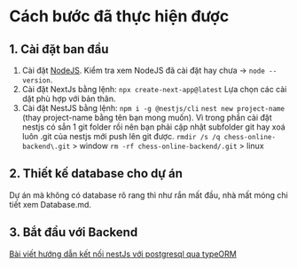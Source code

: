 # Cách bước đã thực hiện được

## 1. Cài đặt ban đầu
1. Cài đặt  [NodeJS](https://nodejs.org/en/download).
Kiểm tra xem NodeJS đã cài đặt hay chưa -> `node --version`.
2. Cài đặt NextJs bằng lệnh: `npx create-next-app@latest`
Lựa chọn các cài dặt phù hợp với bản thân.
3. Cài đặt NestJS bằng lệnh:
`npm i -g @nestjs/cli`
`nest new project-name` (thay project-name bằng tên bạn mong muốn).
Vì trong phần cài đặt nestjs có sẳn 1 git folder rồi nên bạn phải cập nhật subfolder git hay xoá luôn .git của nestjs mới push lên git được.
`rmdir /s /q chess-online-backend\.git` > window
`rm -rf chess-online-backend/.git` > linux
## 2. Thiết kế database cho dự án
Dự án mà không có database rõ rang thì như rắn mất đầu, nhà mất móng chi tiết xem Database.md.

## 3. Bắt đầu với Backend
[Bài viết hướng dẫn kết nối nestJs với postgresql qua typeORM](https://medium.com/simform-engineering/nestjs-and-postgresql-a-crud-tutorial-32aa78778752)
